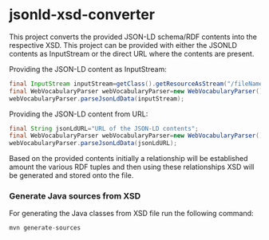 # jsonld-xsd-converter

This project converts the provided JSON-LD schema/RDF contents into the respective XSD. This project can be provided with either the JSONLD contents as InputStream or the direct URL where the contents
are present.

Providing the JSON-LD content as InputStream:

```java
final InputStream inputStream=getClass().getResourceAsStream("/fileName.jsonld");
final WebVocabularyParser webVocabularyParser=new WebVocabularyParser();
webVocabularyParser.parseJsonLdData(inputStream);
```

Providing the JSON-LD content from URL:

```java
final String jsonLdURL="URL of the JSON-LD contents";
final WebVocabularyParser webVocabularyParser=new WebVocabularyParser();
webVocabularyParser.parseJsonLdData(jsonLdURL);
```

Based on the provided contents initially a relationship will be established amount the various RDF tuples and then using these relationships XSD will be generated and stored onto the file.

### Generate Java sources from XSD

For generating the Java classes from XSD file run the following command:

```java
mvn generate-sources
```